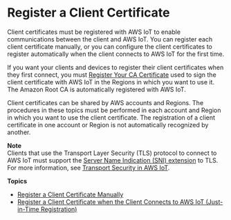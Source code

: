 # Register a Client Certificate<a name="register-device-cert"></a>

Client certificates must be registered with AWS IoT to enable communications between the client and AWS IoT\. You can register each client certificate manually, or you can configure the client certificates to register automatically when the client connects to AWS IoT for the first time\.

 If you want your clients and devices to register their client certificates when they first connect, you must [Register Your CA Certificate](register-CA-cert.md) used to sign the client certificate with AWS IoT in the Regions in which you want to use it\. The Amazon Root CA is automatically registered with AWS IoT\. 

Client certificates can be shared by AWS accounts and Regions\. The procedures in these topics must be performed in each account and Region in which you want to use the client certificate\. The registration of a client certificate in one account or Region is not automatically recognized by another\.

**Note**  
Clients that use the Transport Layer Security \(TLS\) protocol to connect to AWS IoT must support the [Server Name Indication \(SNI\) extension](https://tools.ietf.org/html/rfc3546#section-3.1) to TLS\. For more information, see [Transport Security in AWS IoT](transport-security.md)\.

**Topics**
+ [Register a Client Certificate Manually](manual-cert-registration.md)
+ [Register a Client Certificate when the Client Connects to AWS IoT \(Just\-in\-Time Registration\)](auto-register-device-cert.md)